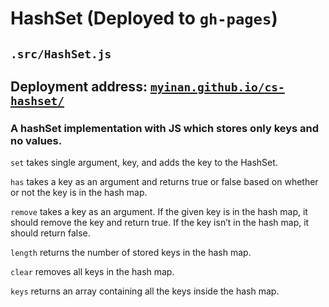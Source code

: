 # HashSet (Deployed to `gh-pages`)
## `.src/HashSet.js`
## Deployment address: [`myinan.github.io/cs-hashset/`](https://myinan.github.io/cs-hashset/ "myinan.github.io/cs-hashset/")
### A hashSet implementation with JS which stores only keys and no values.

`set` takes single argument, key, and adds the key to the HashSet.

`has` takes a key as an argument and returns true or false based on whether or not the key is in the hash map.

`remove` takes a key as an argument. If the given key is in the hash map, it should remove the key and return true. If the key isn’t in the hash map, it should return false.

`length` returns the number of stored keys in the hash map.

`clear` removes all keys in the hash map.

`keys` returns an array containing all the keys inside the hash map.